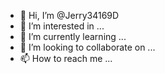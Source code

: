 - 👋 Hi, I’m @Jerry34169D
- 👀 I’m interested in ...
- 🌱 I’m currently learning ...
- 💞️ I’m looking to collaborate on ...
- 📫 How to reach me ...

<!---
Jerry34169D/Jerry34169D is a ✨ special ✨ repository because its `README.md` (this file) appears on your GitHub profile.
You can click the Preview link to take a look at your changes.
--->
